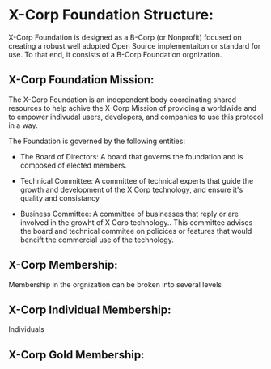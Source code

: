 X-Corp Foundation Structure:
========
X-Corp Foundation is designed as a B-Corp (or Nonprofit) focused on creating
a robust well adopted Open Source implementaiton or standard for use.  To that
end, it consists of a B-Corp Foundation orgnization.

X-Corp Foundation Mission:
--------
The X-Corp Foundation is an independent body coordinating shared resources to help achive
the X-Corp Mission of providing a worldwide <TBD>  and to empower indivudal users, 
developers, and companies to use this protocol in a <TBD> way.

The Foundation is governed by the following entities:

 - The Board of Directors:  A board that governs the foundation and is composed
   of elected members.

 - Technical Committee:  A committee of technical experts that guide the growth
   and development of the X Corp technology, and ensure it's quality and
   consistancy

 -  Business Committee: A committee of businesses that reply or are involved in
    the growht of X Corp technology..  This committee advises the board and
    technical commitee on policices or features that would beneift the
    commercial use of the technology.


X-Corp Membership:
----------
Membership in the orgnization can be broken into several levels

X-Corp Individual Membership:
---------
Individuals 

X-Corp Gold Membership:
---------

